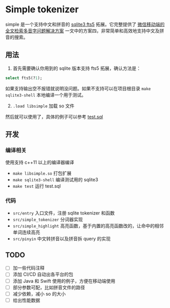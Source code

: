 # Simple tokenizer

simple 是一个支持中文和拼音的 [sqlite3 fts5](https://www.sqlite.org/fts5.html) 拓展。它完整提供了 [微信移动端的全文检索多音字问题解决方案](https://cloud.tencent.com/developer/article/1198371) 一文中的方案四，非常简单和高效地支持中文及拼音的搜索。

## 用法

1. 首先需要确认你用到的 sqlite 版本支持 fts5 拓展，确认方法是：
```sql
select fts5(?1);
```
如果支持输出空不报错就说明没问题。如果不支持可以在项目根目录 `make sqlite3-shell` 本地编译一个用于测试。

2. `.load libsimple` 加载 so 文件

然后就可以使用了，具体的例子可以参考 [test.sql](./test.sql)

## 开发

### 编译相关

使用支持 c++11 以上的编译器编译

- `make libsimple.so` 打包扩展
- `make sqlite3-shell` 编译测试用的 sqlite3
- `make test` 运行 test.sql

### 代码
- `src/entry` 入口文件，注册 sqlite tokenizer 和函数
- `src/simple_tokenizer` 分词器实现
- `src/simple_highlight` 高亮函数，基于内置的高亮函数改的，让命中的相邻单词连续高亮
- `src/pinyin` 中文转拼音以及拼音拆 query 的实现

## TODO

- [ ] 加一些代码注释
- [ ] 添加 CI/CD 自动出各平台的包
- [ ] 添加 Java 和 Swift 使用的例子，方便在移动端使用
- [ ] 部分参数可配，比如拼音文件的路径
- [ ] 减少依赖，减小 so 的大小
- [ ] 给出性能数据
